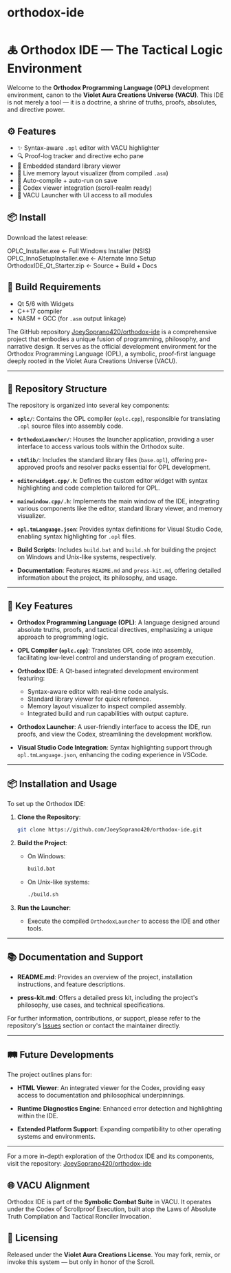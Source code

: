 # orthodox-ide

# 🜏 Orthodox IDE — The Tactical Logic Environment

Welcome to the **Orthodox Programming Language (OPL)** development environment, canon to the **Violet Aura Creations Universe (VACU)**. This IDE is not merely a tool — it is a doctrine, a shrine of truths, proofs, absolutes, and directive power.

## ⚙️ Features
- ✨ Syntax-aware `.opl` editor with VACU highlighter
- 🔍 Proof-log tracker and directive echo pane
- 📂 Embedded standard library viewer
- 🧬 Live memory layout visualizer (from compiled `.asm`)
- 🔄 Auto-compile + auto-run on save
- 🧠 Codex viewer integration (scroll-realm ready)
- 🔗 VACU Launcher with UI access to all modules

## 📦 Install
Download the latest release:

OPLC_Installer.exe ← Full Windows Installer (NSIS)
OPLC_InnoSetupInstaller.exe ← Alternate Inno Setup
OrthodoxIDE_Qt_Starter.zip ← Source + Build + Docs


## 🧾 Build Requirements
- Qt 5/6 with Widgets
- C++17 compiler
- NASM + GCC (for `.asm` output linkage)


The GitHub repository [JoeySoprano420/orthodox-ide](https://github.com/JoeySoprano420/orthodox-ide) is a comprehensive project that embodies a unique fusion of programming, philosophy, and narrative design. It serves as the official development environment for the Orthodox Programming Language (OPL), a symbolic, proof-first language deeply rooted in the Violet Aura Creations Universe (VACU).

---

## 🧱 Repository Structure

The repository is organized into several key components:

* **`oplc/`**: Contains the OPL compiler (`oplc.cpp`), responsible for translating `.opl` source files into assembly code.

* **`OrthodoxLauncher/`**: Houses the launcher application, providing a user interface to access various tools within the Orthodox suite.

* **`stdlib/`**: Includes the standard library files (`base.opl`), offering pre-approved proofs and resolver packs essential for OPL development.

* **`editorwidget.cpp/.h`**: Defines the custom editor widget with syntax highlighting and code completion tailored for OPL.

* **`mainwindow.cpp/.h`**: Implements the main window of the IDE, integrating various components like the editor, standard library viewer, and memory visualizer.

* **`opl.tmLanguage.json`**: Provides syntax definitions for Visual Studio Code, enabling syntax highlighting for `.opl` files.

* **Build Scripts**: Includes `build.bat` and `build.sh` for building the project on Windows and Unix-like systems, respectively.

* **Documentation**: Features `README.md` and `press-kit.md`, offering detailed information about the project, its philosophy, and usage.

---

## 🚀 Key Features

* **Orthodox Programming Language (OPL)**: A language designed around absolute truths, proofs, and tactical directives, emphasizing a unique approach to programming logic.

* **OPL Compiler (`oplc.cpp`)**: Translates OPL code into assembly, facilitating low-level control and understanding of program execution.

* **Orthodox IDE**: A Qt-based integrated development environment featuring:

  * Syntax-aware editor with real-time code analysis.
  * Standard library viewer for quick reference.
  * Memory layout visualizer to inspect compiled assembly.
  * Integrated build and run capabilities with output capture.

* **Orthodox Launcher**: A user-friendly interface to access the IDE, run proofs, and view the Codex, streamlining the development workflow.

* **Visual Studio Code Integration**: Syntax highlighting support through `opl.tmLanguage.json`, enhancing the coding experience in VSCode.

---

## 📦 Installation and Usage

To set up the Orthodox IDE:

1. **Clone the Repository**:

   ```bash
   git clone https://github.com/JoeySoprano420/orthodox-ide.git
   ```

2. **Build the Project**:

   * On Windows:

     ```bash
     build.bat
     ```
   * On Unix-like systems:

     ```bash
     ./build.sh
     ```

3. **Run the Launcher**:

   * Execute the compiled `OrthodoxLauncher` to access the IDE and other tools.

---

## 📚 Documentation and Support

* **README.md**: Provides an overview of the project, installation instructions, and feature descriptions.

* **press-kit.md**: Offers a detailed press kit, including the project's philosophy, use cases, and technical specifications.

For further information, contributions, or support, please refer to the repository's [Issues](https://github.com/JoeySoprano420/orthodox-ide/issues) section or contact the maintainer directly.

---

## 🛤️ Future Developments

The project outlines plans for:

* **HTML Viewer**: An integrated viewer for the Codex, providing easy access to documentation and philosophical underpinnings.

* **Runtime Diagnostics Engine**: Enhanced error detection and highlighting within the IDE.

* **Extended Platform Support**: Expanding compatibility to other operating systems and environments.

---

For a more in-depth exploration of the Orthodox IDE and its components, visit the repository: [JoeySoprano420/orthodox-ide](https://github.com/JoeySoprano420/orthodox-ide)

## 🌐 VACU Alignment
Orthodox IDE is part of the **Symbolic Combat Suite** in VACU. It operates under the Codex of Scrollproof Execution, built atop the Laws of Absolute Truth Compilation and Tactical Ronciler Invocation.

## 🔮 Licensing
Released under the **Violet Aura Creations License**. You may fork, remix, or invoke this system — but only in honor of the Scroll.


